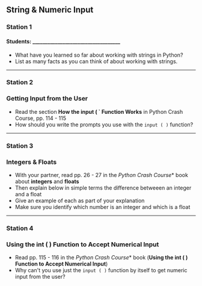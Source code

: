 ## String & Numeric Input
### Station 1

#### Students: ___________________________________  

- What have you learned so far about working with strings in Python?
- List as many facts as you can think of about working with strings.  

---
### Station 2
### Getting Input from the User

- Read the section **How the input ( ` Function Works** in Python Crash Course, pp. 114 - 115
- How should you write the prompts you use with the `input ( )` function?




---
### Station 3
### Integers & Floats

- With your partner, read pp. 26 - 27 in the *Python Crash Course** book about **integers** and **floats**
- Then explain below in simple terms the difference betweeen an integer and a float
- Give an example of each as part of your explanation
- Make sure you identify which number is an integer and which is a float  

---

### Station 4
### Using the int ( ) Function to Accept Numerical Input

- Read pp. 115 - 116 in the *Python Crash Course** book (**Using the int ( ) Function to Accept Numerical Input**)
- Why can't you use just the `input ( )` function by itself to get numeric input from the user?

